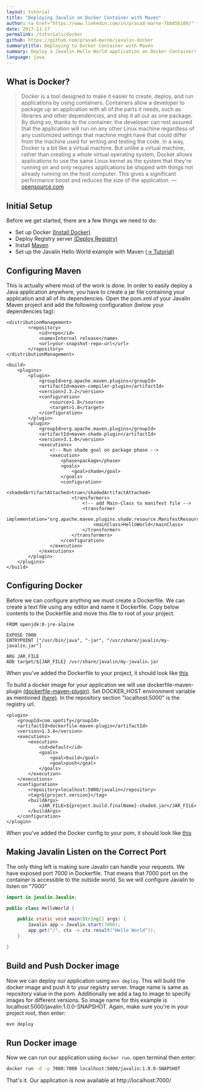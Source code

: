```yaml
---
layout: tutorial
title: "Deploying Javalin on Docker Container with Maven"
author: <a href="https://www.linkedin.com/in/prasad-marne-7bb85b100/" target="_blank">Prasad Marne</a>
date: 2017-11-17
permalink: /tutorials/docker
github: https://github.com/prasad-marne/javalin-docker
summarytitle: Deploying to Docker Container with Maven
summary: Deploy a Javalin Hello World application on Docker Container!
language: java
---
```


## What is Docker?
<blockquote>
    <p>
        Docker is a tool designed to make it easier to create, deploy, and run applications by using containers.
        Containers allow a developer to package up an application with all of the parts it needs,
        such as libraries and other dependencies, and ship it all out as one package.
        By doing so, thanks to the container, the developer can rest assured that the application will run on any other
        Linux machine regardless of any customized settings that machine might have that could differ from the machine
        used for writing and testing the code.
        In a way, Docker is a bit like a virtual machine. But unlike a virtual machine, rather than creating a whole 
        virtual operating system, Docker allows applications to use the same Linux kernel as the system that they're 
        running on and only requires applications be shipped with things not already running on the host computer.
        This gives a significant performance boost and reduces the size of the application.
        &mdash; <a href="https://opensource.com/resources/what-docker">opensource.com</a>
    </p>
</blockquote>

## Initial Setup
Before we get started, there are a few things we need to do:

* Set up Docker [(Install Docker)](https://docs.docker.com/engine/installation/)
* Deploy Registry server [(Deploy Registry)](https://docs.docker.com/registry/deploying/)
* Install [Maven](https://maven.apache.org/guides/getting-started/maven-in-five-minutes.html)
* Set up the Javalin Hello World example with Maven [(→ Tutorial)](/tutorials/maven-setup)

## Configuring Maven
This is actually where most of the work is done. In order to easily
deploy a Java application anywhere, you have to create a jar file
containing your application and all of its dependencies.
Open the pom.xml of your Javalin Maven project and add the
following configuration (below your dependencies tag):

~~~markup
<distributionManagement>
        <repository>
            <id>repo</id>
            <name>Internal release</name>
            <url>your-snapshot-repo-url</url>
        </repository>
</distributionManagement>

<build>
    <plugins>
        <plugin>
            <groupId>org.apache.maven.plugins</groupId>
            <artifactId>maven-compiler-plugin</artifactId>
            <version>2.3.2</version>
            <configuration>
                <source>1.8</source>
                <target>1.8</target>
            </configuration>
        </plugin>
        <plugin>
            <groupId>org.apache.maven.plugins</groupId>
            <artifactId>maven-shade-plugin</artifactId>
            <version>3.1.0</version>
            <executions>
                <!-- Run shade goal on package phase -->
                <execution>
                    <phase>package</phase>
                    <goals>
                        <goal>shade</goal>
                    </goals>
                    <configuration>
                        <shadedArtifactAttached>true</shadedArtifactAttached>
                        <transformers>
                            <!-- add Main-Class to manifest file -->
                            <transformer
                                    implementation="org.apache.maven.plugins.shade.resource.ManifestResourceTransformer">
                                <mainClass>HelloWorld</mainClass>
                            </transformer>
                        </transformers>
                    </configuration>
                </execution>
            </executions>
        </plugin>
    </plugins>
</build>
~~~

## Configuring Docker
Before we can configure anything we must create a Dockerfile.
We can create a text file using any editor and name it Dockerfile. 
Copy below contents to the Dockerfile and move this file to root of your project.
~~~markup
FROM openjdk:8-jre-alpine

EXPOSE 7000
ENTRYPOINT ["/usr/bin/java", "-jar", "/usr/share/javalin/my-javalin.jar"]

ARG JAR_FILE
ADD target/${JAR_FILE} /usr/share/javalin/my-javalin.jar
~~~
When you've added the Dockerfile to your project,
it should look like [this](https://github.com/prasad-marne/javalin-docker/blob/master/Dockerfile)

To build a docker image for your application we will use dockerfile-maven-plugin
 [(dockerfile-maven-plugin)](https://github.com/spotify/dockerfile-maven).
 Set DOCKER_HOST environment variable as mentioned [(here)](https://github.com/spotify/docker-maven-plugin#setup).
 In the repository section "localhost:5000" is the registry url.
~~~markup
<plugin>
    <groupId>com.spotify</groupId>
    <artifactId>dockerfile-maven-plugin</artifactId>
    <version>1.3.6</version>
    <executions>
        <execution>
            <id>default</id>
            <goals>
                <goal>build</goal>
                <goal>push</goal>
            </goals>
        </execution>
    </executions>
    <configuration>
        <repository>localhost:5000/javalin</repository>
        <tag>${project.version}</tag>
        <buildArgs>
            <JAR_FILE>${project.build.finalName}-shaded.jar</JAR_FILE>
        </buildArgs>
    </configuration>
</plugin>
~~~
When you've added the Docker config to your pom,
it should look like [this](https://github.com/prasad-marne/javalin-docker/blob/master/pom.xml)

## Making Javalin Listen on the Correct Port
The only thing left is making sure Javalin can handle your requests.
We have exposed port 7000 in Dockerfile. That means that 7000 port on the container is accessible to the outside world.
So we will configure Javalin to listen on "7000"
~~~java
import io.javalin.Javalin;

public class HelloWorld {

    public static void main(String[] args) {
        Javalin app = Javalin.start(7000);
        app.get("/", ctx -> ctx.result("Hello World"));
    }

}
~~~
## Build and Push Docker image
Now we can deploy our application using `mvn deploy`.
This will build the docker image and push it to your registry server.
Image name is same as repository value in the pom. 
Additionally we add a tag to image to specify images for different versions.
So image name for this example is localhost:5000/javalin:1.0.0-SNAPSHOT.
Again, make sure you're in your project root, then enter:
~~~bash
mvn deploy
~~~

## Run Docker image 
Now we can run our application using `docker run`.
open terminal then enter:
~~~bash
docker run -d -p 7000:7000 localhost:5000/javalin:1.0.0-SNAPSHOT
~~~

That's it. Our application is now available at http://localhost:7000/
